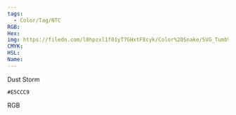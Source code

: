 ```yaml
---
tags:
  - Color/Tag/NTC
RGB:
Hex:
img: https://filedn.com/l0hpzxl1f01yT7GHxtF8cyk/Color%20Snake/SVG_Tumb%20Mass%20No%20Name/E5CCC9.svg
CMYK:
HSL:
Name:
---
```

Dust Storm
```palette
#E5CCC9
```
RGB
